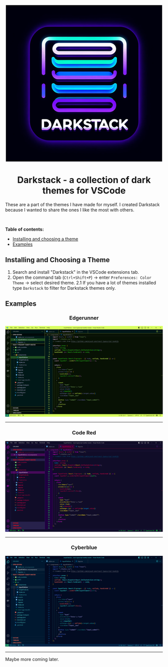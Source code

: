 <div align="center"><img  src="https://raw.githubusercontent.com/NoxQ/Darkstack/main/assets/Darkstack_logo_fullsize.png" width="500" height="500"/> </div>


<div align="center"><h1>Darkstack - a collection of dark themes for VSCode</h1></div>
These are a part of the themes I have made for myself. I created Darkstack because I wanted to share the ones I like the most with others.  

 &nbsp;
 &nbsp;

**Table of contents:**  
  - [Installing and choosing a theme](#item-one) 
  - [Examples](#item-two) 


<a id="item-one" />

## Installing and Choosing a Theme
1. Search and install "Darkstack" in the VSCode extensions tab.
2. Open the command tab (``Ctrl+Shift+P``)  -> enter ``Preferences: Color Theme`` -> select desired theme.
2.1 If you have a lot of themes installed type ``Darkstack`` to filter for Darkstack themes only.

<a id="item-two" />

## Examples

<div align="center"><h3>Edgerunner</h1></div>

![Edgerunner theme screenshot](https://raw.githubusercontent.com/NoxQ/Darkstack/main/assets/edgerunner_example.png)

---
<div align="center"><h3>Code Red</h1></div>

![Code Redtheme screenshot](https://raw.githubusercontent.com/NoxQ/Darkstack/main/assets/codered_example.png)

---
<div align="center"><h3>Cyberblue</h1></div>

![Code Redtheme screenshot](https://raw.githubusercontent.com/NoxQ/Darkstack/main/assets/cyberblue_example.png)

---
Maybe more coming later. 
